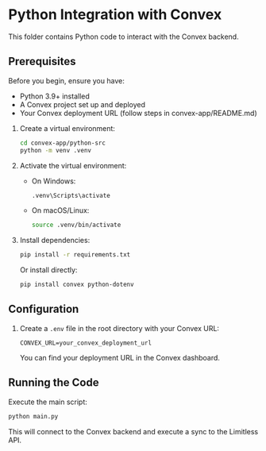 # Python Integration with Convex

This folder contains Python code to interact with the Convex backend.

## Prerequisites

Before you begin, ensure you have:

- Python 3.9+ installed
- A Convex project set up and deployed
- Your Convex deployment URL (follow steps in convex-app/README.md)

1. Create a virtual environment:
   ```bash
   cd convex-app/python-src
   python -m venv .venv
   ```

2. Activate the virtual environment:
   - On Windows:
     ```bash
     .venv\Scripts\activate
     ```
   - On macOS/Linux:
     ```bash
     source .venv/bin/activate
     ```

3. Install dependencies:
   ```bash
   pip install -r requirements.txt
   ```
   
   Or install directly:
   ```bash
   pip install convex python-dotenv
   ```

## Configuration

1. Create a `.env` file in the root directory with your Convex URL:
   ```
   CONVEX_URL=your_convex_deployment_url
   ```

   You can find your deployment URL in the Convex dashboard.

## Running the Code

Execute the main script:
```bash
python main.py
```

This will connect to the Convex backend and execute a sync to the Limitless API.


